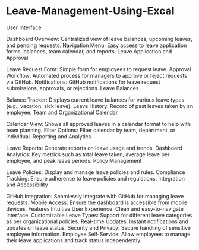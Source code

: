 # Leave-Management-Using-Excal
User Interface

Dashboard Overview: Centralized view of leave balances, upcoming leaves, and pending requests.
Navigation Menu: Easy access to leave application forms, balances, team calendar, and reports.
Leave Application and Approval

Leave Request Form: Simple form for employees to request leave.
Approval Workflow: Automated process for managers to approve or reject requests via GitHub.
Notifications: GitHub notifications for leave request submissions, approvals, or rejections.
Leave Balances

Balance Tracker: Displays current leave balances for various leave types (e.g., vacation, sick leave).
Leave History: Record of past leaves taken by an employee.
Team and Organizational Calendar

Calendar View: Shows all approved leaves in a calendar format to help with team planning.
Filter Options: Filter calendar by team, department, or individual.
Reporting and Analytics

Leave Reports: Generate reports on leave usage and trends.
Dashboard Analytics: Key metrics such as total leave taken, average leave per employee, and peak leave periods.
Policy Management

Leave Policies: Display and manage leave policies and rules.
Compliance Tracking: Ensure adherence to leave policies and regulations.
Integration and Accessibility

GitHub Integration: Seamlessly integrate with GitHub for managing leave requests.
Mobile Access: Ensure the dashboard is accessible from mobile devices.
Features
Intuitive User Experience: Clean and easy-to-navigate interface.
Customizable Leave Types: Support for different leave categories as per organizational policies.
Real-time Updates: Instant notifications and updates on leave status.
Security and Privacy: Secure handling of sensitive employee information.
Employee Self-Service: Allow employees to manage their leave applications and track status independently.
